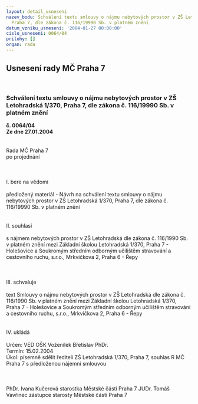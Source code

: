 ```yaml
---
layout: detail_usneseni
nazev_bodu: Schválení textu smlouvy o nájmu nebytových prostor v ZŠ Letohradská 1/370,
  Praha 7, dle zákona č. 116/19990 Sb. v platném znění
datum_vzniku_usneseni: '2004-01-27 00:00:00'
cislo_usneseni: 0064/04
prilohy: []
organ: rada
---
```

<div id="ucUsn_pList" class="usn">
	<span><h2>Usnesení rady MČ Praha 7 </h2>
<br></span><div class="standBody">
<span><h3>Schválení textu smlouvy o nájmu nebytových prostor v ZŠ Letohradská 1/370, Praha 7, dle zákona č. 116/19990 Sb. v platném znění</h3></span><div class="center">
		<strong>č. 0064/04</strong><br>
	</div>
<div class="center">
		<strong>Ze dne 27.01.2004</strong><br><br>
	</div>
<br>Rada MČ Praha 7<br>po projednání<br><br><br><br>I.	bere na vědomí<br><br> předložený materiál - Návrh na schválení textu smlouvy o nájmu nebytových prostor v ZŠ Letohradská 1/370, Praha 7, dle zákona č. 116/19990 Sb. v platném znění<br><br><br>II.	souhlasí <br><br>s  nájmem nebytových prostor v ZŠ Letohradská dle zákona č. 116/1990 Sb. v platném znění mezi Základní školou Letohradská 1/370, Praha 7 - Holešovice a Soukromým středním odborným učilištěm stravování a cestovního ruchu, s.r.o., Mrkvičkova 2, Praha 6 - Řepy<br><br><br><br>III.	schvaluje <br><br>text Smlouvy o nájmu nebytových prostor v ZŠ Letohradská dle zákona č. 116/1990 Sb. v platném znění mezi Základní školou Letohradská 1/370, Praha 7 - Holešovice a Soukromým středním odborným učilištěm stravování a cestovního ruchu, s.r.o., Mrkvičkova 2, Praha 6 - Řepy<br><br><br>IV.	ukládá <br><br>Určen:	VED OŠK Voženílek Břetislav PhDr.<br>Termín: 15.02.2004<br>Úkol:	písemně sdělit řediteli ZŠ Letohradská 1/370, Praha 7, souhlas R MČ Praha 7 s předloženou nájemní smlouvou<br> <br><br> 	<br>PhDr. Ivana Kučerová starostka Městské části Praha 7	 JUDr. Tomáš Vavřinec zástupce starosty Městské části Praha 7<br>	<br><br>
</div>
</div>